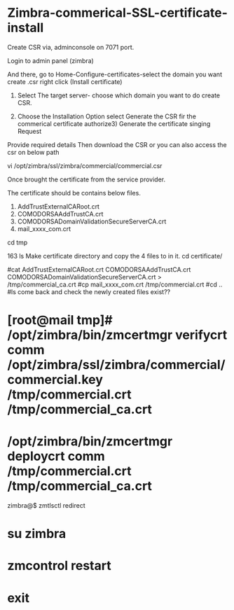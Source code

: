 # Zimbra-commerical-SSL-certificate-install


 
 Create CSR via, adminconsole on 7071 port.
 
Login to admin panel (zimbra)

And there, go to Home-Configure-certificates-select the domain you want create .csr
right click (Install certificate)
 
1) Select The target server- choose which domain you want to do create CSR.

2) Choose the Installation Option 
select
 Generate the CSR fir the commerical certificate authorize3) Generate the certificate singing Request

Provide required details
Then download the CSR or you can also access the csr on below path
  
 vi /opt/zimbra/ssl/zimbra/commercial/commercial.csr

Once brought the certificate from the service provider.

The certificate should be contains below files.
1. AddTrustExternalCARoot.crt
2. COMODORSAAddTrustCA.crt
3. COMODORSADomainValidationSecureServerCA.crt
4. mail_xxxx_com.crt


  cd tmp
 
  163  ls
  Make certificate directory and copy the 4 files to in it.
   cd certificate/

  #cat AddTrustExternalCARoot.crt COMODORSAAddTrustCA.crt COMODORSADomainValidationSecureServerCA.crt > /tmp/commercial_ca.crt
  #cp mail_xxxx_com.crt /tmp/commercial.crt
  #cd ..
  #ls
  come back and check the newly created files exist??

  # [root@mail tmp]# /opt/zimbra/bin/zmcertmgr verifycrt comm /opt/zimbra/ssl/zimbra/commercial/commercial.key /tmp/commercial.crt /tmp/commercial_ca.crt
#               /opt/zimbra/bin/zmcertmgr deploycrt comm /tmp/commercial.crt /tmp/commercial_ca.crt
zimbra@$          zmtlsctl redirect
#              su zimbra
#     zmcontrol restart
#              exit
